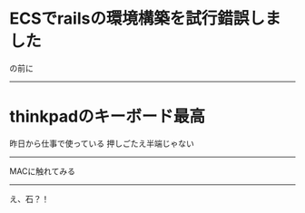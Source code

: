 # ECSでrailsの環境構築を試行錯誤しました
の前に

---

# thinkpadのキーボード最高
昨日から仕事で使っている
押しごたえ半端じゃない

---

MACに触れてみる

---

え、石？！
